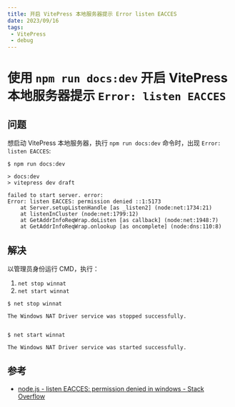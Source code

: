 ```yaml
---
title: 开启 VitePress 本地服务器提示 Error listen EACCES
date: 2023/09/16
tags: 
 - VitePress
 - debug
---
```


# 使用 `npm run docs:dev` 开启 VitePress 本地服务器提示 `Error: listen EACCES`

## 问题

想启动 VitePress 本地服务器，执行 `npm run docs:dev` 命令时，出现 `Error: listen EACCES`:

```
$ npm run docs:dev

> docs:dev
> vitepress dev draft

failed to start server. error:
Error: listen EACCES: permission denied ::1:5173
    at Server.setupListenHandle [as _listen2] (node:net:1734:21)
    at listenInCluster (node:net:1799:12)
    at GetAddrInfoReqWrap.doListen [as callback] (node:net:1948:7)
    at GetAddrInfoReqWrap.onlookup [as oncomplete] (node:dns:110:8)
```

## 解决

以管理员身份运行 CMD，执行：

1. `net stop winnat`
2. `net start winnat`

```
$ net stop winnat

The Windows NAT Driver service was stopped successfully.


$ net start winnat

The Windows NAT Driver service was started successfully.
```

## 参考

- [node.js - listen EACCES: permission denied in windows - Stack Overflow](https://stackoverflow.com/a/67968597)
